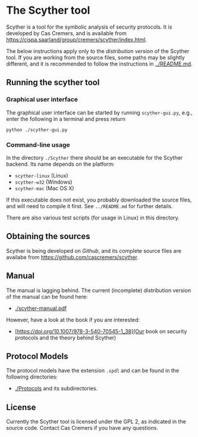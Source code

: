 The Scyther tool
================

Scyther is a tool for the symbolic analysis of security protocols. It is
developed by Cas Cremers, and is available from
<https://cispa.saarland/group/cremers/scyther/index.html>.

The below instructions apply only to the *distribution version* of
the Scyther tool. If you are working from the source files, some paths may be
slightly different, and it is recommended to follow the instructions in [../README.md](../README.md).

Running the scyther tool
------------------------

### Graphical user interface ###

The graphical user interface can be started by running `scyther-gui.py`,
e.g., enter the following in a terminal and press return

	python ./scyther-gui.py

### Command-line usage ###

In the directory `./Scyther` there should be an executable for the
Scyther backend. Its name depends on the platform:

 * `scyther-linux` (Linux)
 * `scyther-w32` (Windows)
 * `scyther-mac` (Mac OS X)

If this executable does not exist, you probably downloaded the source
files, and will need to compile it first. See `../README.md` for further
details.

There are also various test scripts (for usage in Linux) in this
directory.

Obtaining the sources
----------------------

Scyther is being developed on *Github*, and its complete source files are
availabe from
<https://github.com/cascremers/scyther>.

Manual
------

The manual is lagging behind. The current (incomplete)
distribution version of the manual can be found here:

  * [./scyther-manual.pdf](scyther-manual.pdf)

However, have a look at the book if you are interested:

  * [https://doi.org/10.1007/978-3-540-70545-1_38](Our book on security protocols and the theory behind Scyther)


Protocol Models
---------------

The protocol models have the extension `.spdl` and can be found in the following directories:

  * [./Protocols](Protocols) and its subdirectories.

License
-------

Currently the Scyther tool is licensed under the GPL 2, as indicated in
the source code. Contact Cas Cremers if you have any questions.

